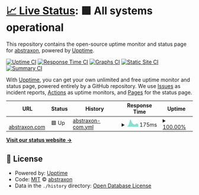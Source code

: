 # [📈 Live Status](https://status.abstraxon.com): <!--live status--> **🟩 All systems operational**

This repository contains the open-source uptime monitor and status page for [abstraxon](https://abstraxon.com), powered by [Upptime](https://github.com/upptime/upptime).

[![Uptime CI](https://github.com/abstraxon/status/workflows/Uptime%20CI/badge.svg)](https://github.com/abstraxon/status/actions?query=workflow%3A%22Uptime+CI%22)
[![Response Time CI](https://github.com/abstraxon/status/workflows/Response%20Time%20CI/badge.svg)](https://github.com/abstraxon/status/actions?query=workflow%3A%22Response+Time+CI%22)
[![Graphs CI](https://github.com/abstraxon/status/workflows/Graphs%20CI/badge.svg)](https://github.com/abstraxon/status/actions?query=workflow%3A%22Graphs+CI%22)
[![Static Site CI](https://github.com/abstraxon/status/workflows/Static%20Site%20CI/badge.svg)](https://github.com/abstraxon/status/actions?query=workflow%3A%22Static+Site+CI%22)
[![Summary CI](https://github.com/abstraxon/status/workflows/Summary%20CI/badge.svg)](https://github.com/abstraxon/status/actions?query=workflow%3A%22Summary+CI%22)

With [Upptime](https://upptime.js.org), you can get your own unlimited and free uptime monitor and status page, powered entirely by a GitHub repository. We use [Issues](https://github.com/abstraxon/status/issues) as incident reports, [Actions](https://github.com/abstraxon/status/actions) as uptime monitors, and [Pages](https://status.abstraxon.com) for the status page.

<!--start: status pages-->
<!-- This summary is generated by Upptime (https://github.com/upptime/upptime) -->
<!-- Do not edit this manually, your changes will be overwritten -->
<!-- prettier-ignore -->
| URL | Status | History | Response Time | Uptime |
| --- | ------ | ------- | ------------- | ------ |
| <img alt="" src="https://icons.duckduckgo.com/ip3/abstraxon.com.ico" height="13"> [abstraxon.com](https://abstraxon.com) | 🟩 Up | [abstraxon-com.yml](https://github.com/abstraxon/status/commits/HEAD/history/abstraxon-com.yml) | <details><summary><img alt="Response time graph" src="./graphs/abstraxon-com/response-time-week.png" height="20"> 175ms</summary><br><a href="https://status.abstraxon.com/history/abstraxon-com"><img alt="Response time 234" src="https://img.shields.io/endpoint?url=https%3A%2F%2Fraw.githubusercontent.com%2Fabstraxon%2Fstatus%2FHEAD%2Fapi%2Fabstraxon-com%2Fresponse-time.json"></a><br><a href="https://status.abstraxon.com/history/abstraxon-com"><img alt="24-hour response time 105" src="https://img.shields.io/endpoint?url=https%3A%2F%2Fraw.githubusercontent.com%2Fabstraxon%2Fstatus%2FHEAD%2Fapi%2Fabstraxon-com%2Fresponse-time-day.json"></a><br><a href="https://status.abstraxon.com/history/abstraxon-com"><img alt="7-day response time 175" src="https://img.shields.io/endpoint?url=https%3A%2F%2Fraw.githubusercontent.com%2Fabstraxon%2Fstatus%2FHEAD%2Fapi%2Fabstraxon-com%2Fresponse-time-week.json"></a><br><a href="https://status.abstraxon.com/history/abstraxon-com"><img alt="30-day response time 160" src="https://img.shields.io/endpoint?url=https%3A%2F%2Fraw.githubusercontent.com%2Fabstraxon%2Fstatus%2FHEAD%2Fapi%2Fabstraxon-com%2Fresponse-time-month.json"></a><br><a href="https://status.abstraxon.com/history/abstraxon-com"><img alt="1-year response time 191" src="https://img.shields.io/endpoint?url=https%3A%2F%2Fraw.githubusercontent.com%2Fabstraxon%2Fstatus%2FHEAD%2Fapi%2Fabstraxon-com%2Fresponse-time-year.json"></a></details> | <details><summary><a href="https://status.abstraxon.com/history/abstraxon-com">100.00%</a></summary><a href="https://status.abstraxon.com/history/abstraxon-com"><img alt="All-time uptime 99.98%" src="https://img.shields.io/endpoint?url=https%3A%2F%2Fraw.githubusercontent.com%2Fabstraxon%2Fstatus%2FHEAD%2Fapi%2Fabstraxon-com%2Fuptime.json"></a><br><a href="https://status.abstraxon.com/history/abstraxon-com"><img alt="24-hour uptime 100.00%" src="https://img.shields.io/endpoint?url=https%3A%2F%2Fraw.githubusercontent.com%2Fabstraxon%2Fstatus%2FHEAD%2Fapi%2Fabstraxon-com%2Fuptime-day.json"></a><br><a href="https://status.abstraxon.com/history/abstraxon-com"><img alt="7-day uptime 100.00%" src="https://img.shields.io/endpoint?url=https%3A%2F%2Fraw.githubusercontent.com%2Fabstraxon%2Fstatus%2FHEAD%2Fapi%2Fabstraxon-com%2Fuptime-week.json"></a><br><a href="https://status.abstraxon.com/history/abstraxon-com"><img alt="30-day uptime 100.00%" src="https://img.shields.io/endpoint?url=https%3A%2F%2Fraw.githubusercontent.com%2Fabstraxon%2Fstatus%2FHEAD%2Fapi%2Fabstraxon-com%2Fuptime-month.json"></a><br><a href="https://status.abstraxon.com/history/abstraxon-com"><img alt="1-year uptime 99.99%" src="https://img.shields.io/endpoint?url=https%3A%2F%2Fraw.githubusercontent.com%2Fabstraxon%2Fstatus%2FHEAD%2Fapi%2Fabstraxon-com%2Fuptime-year.json"></a></details>

<!--end: status pages-->

[**Visit our status website →**](https://status.abstraxon.com)

## 📄 License

- Powered by: [Upptime](https://github.com/upptime/upptime)
- Code: [MIT](./LICENSE) © [abstraxon](https://abstraxon.com)
- Data in the `./history` directory: [Open Database License](https://opendatacommons.org/licenses/odbl/1-0/)
